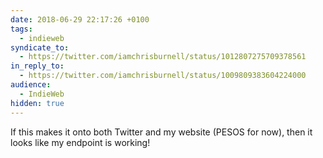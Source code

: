 ```yaml
---
date: 2018-06-29 22:17:26 +0100
tags:
  - indieweb
syndicate_to:
  - https://twitter.com/iamchrisburnell/status/1012807275709378561
in_reply_to:
  - https://twitter.com/iamchrisburnell/status/1009809383604224000
audience:
  - IndieWeb
hidden: true
---
```


If this makes it onto both Twitter and my website (PESOS for now), then it looks like my endpoint is working!
